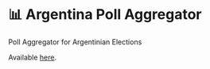 # 📊 Argentina Poll Aggregator

Poll Aggregator for Argentinian Elections

Available [here](https://martingallardo23.github.io/arg_polls/).
 
